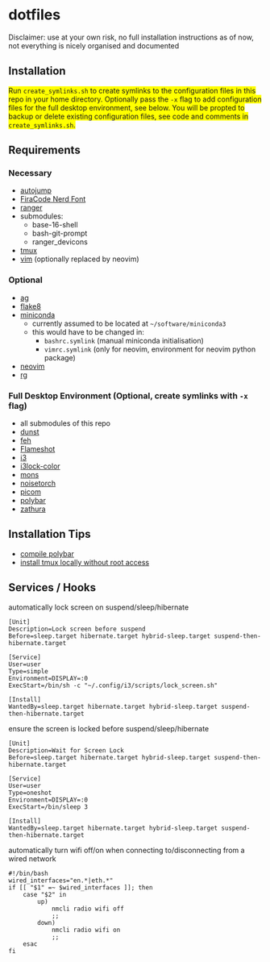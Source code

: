 # dotfiles

Disclaimer: use at your own risk, no full installation instructions as of now, not everything is nicely organised and documented

## Installation

<span style="background-color: #FFFF00">Run `create_symlinks.sh` to create symlinks to the configuration files in this repo in your home directory. Optionally pass the `-x` flag to add configuration files for the full desktop environment, see below. You will be propted to backup or delete existing configuration files, see code and comments in `create_symlinks.sh`.</span>

## Requirements

### Necessary

- [autojump](https://github.com/wting/autojump)
- [FiraCode Nerd Font](https://github.com/ryanoasis/nerd-fonts)
- [ranger](https://github.com/ranger/ranger)
- submodules:
    - base-16-shell
    - bash-git-prompt
    - ranger_devicons
- [tmux](https://github.com/tmux/tmux)
- [vim](https://github.com/vim/vim) (optionally replaced by neovim)

### Optional

- [ag](https://github.com/ggreer/the_silver_searcher)
- [flake8](https://flake8.pycqa.org/en/latest/index.html)
- [miniconda](https://docs.conda.io/en/latest/miniconda.html)
    - currently assumed to be located at `~/software/miniconda3`
    - this would have to be changed in:
        - `bashrc.symlink` (manual miniconda initialisation)
        - `vimrc.symlink` (only for neovim, environment for neovim python package)
- [neovim](https://github.com/neovim/neovim)
- [rg](https://github.com/BurntSushi/ripgrep)

### Full Desktop Environment (Optional, create symlinks with `-x` flag)

- all submodules of this repo
- [dunst](https://github.com/dunst-project/dunst)
- [feh](https://feh.finalrewind.org)
- [Flameshot](https://github.com/lupoDharkael/flameshot)
- [i3](https://github.com/i3/i3)
- [i3lock-color](https://github.com/Raymo111/i3lock-color)
- [mons](https://github.com/Ventto/mons)
- [noisetorch](https://github.com/lawl/NoiseTorch)
- [picom](https://github.com/yshui/picom)
- [polybar](https://github.com/polybar/polybar)
- [zathura](https://git.pwmt.org/pwmt/zathura)

## Installation Tips

- [compile polybar](https://gist.github.com/kuznero/f4e983c708cd2bdcadc97be695baacf8)
- [install tmux locally without root access](https://gist.github.com/smsharma/0003b61a571cab63ad80)

## Services / Hooks

automatically lock screen on suspend/sleep/hibernate
```
[Unit]
Description=Lock screen before suspend
Before=sleep.target hibernate.target hybrid-sleep.target suspend-then-hibernate.target

[Service]
User=user
Type=simple
Environment=DISPLAY=:0
ExecStart=/bin/sh -c "~/.config/i3/scripts/lock_screen.sh"

[Install]
WantedBy=sleep.target hibernate.target hybrid-sleep.target suspend-then-hibernate.target
```

ensure the screen is locked before suspend/sleep/hibernate
```
[Unit]
Description=Wait for Screen Lock
Before=sleep.target hibernate.target hybrid-sleep.target suspend-then-hibernate.target

[Service]
User=user
Type=oneshot
Environment=DISPLAY=:0
ExecStart=/bin/sleep 3

[Install]
WantedBy=sleep.target hibernate.target hybrid-sleep.target suspend-then-hibernate.target
```

automatically turn wifi off/on when connecting to/disconnecting from a wired network
```
#!/bin/bash
wired_interfaces="en.*|eth.*"
if [[ "$1" =~ $wired_interfaces ]]; then
    case "$2" in
        up)
            nmcli radio wifi off
            ;;
        down)
            nmcli radio wifi on
            ;;
    esac
fi
```
